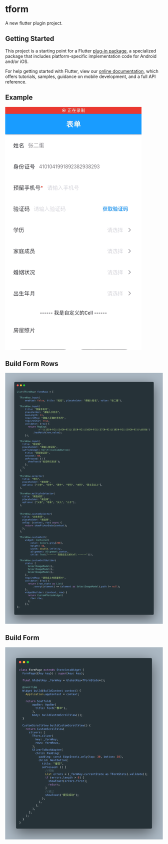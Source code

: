 # tform

A new flutter plugin project.

## Getting Started

This project is a starting point for a Flutter
[plug-in package](https://flutter.dev/developing-packages/),
a specialized package that includes platform-specific implementation code for
Android and/or iOS.

For help getting started with Flutter, view our
[online documentation](https://flutter.dev/docs), which offers tutorials,
samples, guidance on mobile development, and a full API reference.

## Example
![avatar](./raw/demo.gif)

## Build Form Rows
![avatar](./raw/carbon_rows.png)
## Build Form
![avatar](./raw/carbon_page.png)
